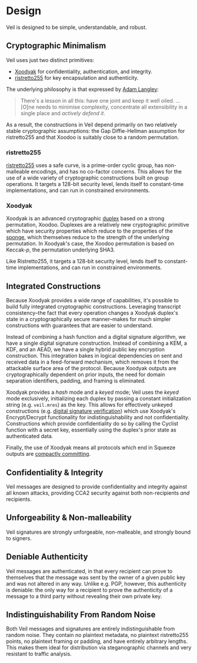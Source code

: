 # Design

Veil is designed to be simple, understandable, and robust.

## Cryptographic Minimalism

Veil uses just two distinct primitives:

* [Xoodyak][xoodyak] for confidentiality, authentication, and integrity.
* [ristretto255][r255] for key encapsulation and authenticity.

The underlying philosophy is that expressed by [Adam Langley][agl]:

> There's a lesson in all this: have one joint and keep it well oiled. … \[O\]ne needs to minimise
> complexity, concentrate all extensibility in a single place and _actively defend it_.

As a result, the constructions in Veil depend primarily on two relatively stable cryptographic assumptions: the Gap
Diffie-Hellman assumption for ristretto255 and that Xoodoo is suitably close to a random permutation.

### ristretto255

[ristretto255][r255-why] uses a safe curve, is a prime-order cyclic group, has non-malleable encodings, and has no
co-factor concerns. This allows for the use of a wide variety of cryptographic constructions built on group operations.
It targets a 128-bit security level, lends itself to constant-time implementations, and can run in constrained
environments.

### Xoodyak

Xoodyak is an advanced cryptographic [duplex][duplex] based on a strong permutation, Xoodoo. Duplexes are a relatively
new cryptographic primitive which have security properties which reduce to the properties of the [sponge][sponge], which
themselves reduce to the strength of the underlying permutation. In Xoodyak's case, the Xoodoo permutation is based on
Keccak-_p_, the permutation underlying SHA3.

Like Ristretto255, it targets a 128-bit security level, lends itself to constant-time implementations, and can run in
constrained environments.

## Integrated Constructions

Because Xoodyak provides a wide range of capabilities, it's possible to build fully integrated cryptographic
constructions. Leveraging transcript consistency–the fact that every operation changes a Xoodyak duplex's state in a
cryptographically secure manner–makes for much simpler constructions with guarantees that are easier to understand.

Instead of combining a hash function and a digital signature algorithm, we have a single digital signature construction.
Instead of combining a KEM, a KDF, and an AEAD, we have a single hybrid public key encryption construction. This
integration bakes in logical dependencies on sent and received data in a feed-forward mechanism, which removes it from
the attackable surface area of the protocol. Because Xoodyak outputs are cryptographically dependent on prior inputs,
the need for domain separation identifiers, padding, and framing is eliminated.

Xoodyak provides a _hash_ mode and a _keyed_ mode; Veil uses the _keyed_ mode exclusively, initializing each duplex by
passing a constant initialization string (e.g. `veil.mres`) as the key. This allows for effectively unkeyed
constructions (e.g. [digital signature verification](design/schnorr.md)) which use Xoodyak's
$\text{Encrypt}$/$\text{Decrypt}$ functionality for indistinguishability and not confidentiality. Constructions which
provide confidentiality do so by calling the $\text{Cyclist}$ function with a secret key, essentially using the duplex's
prior state as authenticated data.

Finally, the use of Xoodyak means all protocols which end in $\text{Squeeze}$ outputs are [compactly committing][cce].

## Confidentiality & Integrity

Veil messages are designed to provide confidentiality and integrity against all known attacks, providing CCA2
security against both non-recipients _and_ recipients. 

## Unforgeability & Non-malleability

Veil signatures are strongly unforgeable, non-malleable, and strongly bound to signers.

## Deniable Authenticity

Veil messages are authenticated, in that every recipient can prove to themselves that the message was sent by the owner
of a given public key and was not altered in any way. Unlike e.g. PGP, however, this authenticity is deniable: the only
way for a recipient to prove the authenticity of a message to a third party without revealing their own private key.

## Indistinguishability From Random Noise

Both Veil messages and signatures are entirely indistinguishable from random noise. They contain no plaintext metadata,
no plaintext ristretto255 points, no plaintext framing or padding, and have entirely arbitrary lengths. This makes them
ideal for distribution via steganographic channels and very resistant to traffic analysis.

[r255]: https://ristretto.group

[r255-why]: https://ristretto.group/why_ristretto.html

[keccak]: https://keccak.team/third_party.html

[agl]: https://www.imperialviolet.org/2016/05/16/agility.html

[cce]: https://eprint.iacr.org/2017/664.pdf

[xoodyak]: https://csrc.nist.gov/CSRC/media/Projects/lightweight-cryptography/documents/finalist-round/updated-spec-doc/xoodyak-spec-final.pdf

[duplex]: https://keccak.team/files/SpongeDuplex.pdf

[sponge]: https://keccak.team/files/SpongeIndifferentiability.pdf